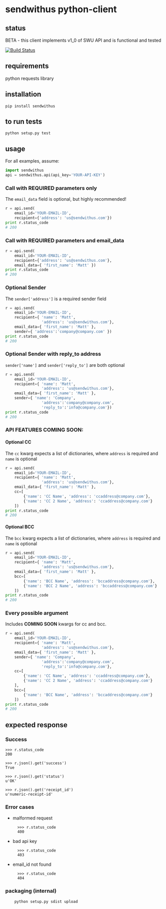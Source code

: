 sendwithus python-client
========================

## status
BETA - this client implements v1_0 of SWU API and is functional and tested

[![Build Status](https://travis-ci.org/sendwithus/sendwithus_python.png)](https://travis-ci.org/sendwithus/sendwithus_python)

## requirements
python requests library

## installation
	pip install sendwithus

## to run tests
	python setup.py test 

## usage

For all examples, assume:
```python
import sendwithus
api = sendwithus.api(api_key='YOUR-API-KEY')
```

### Call with REQUIRED parameters only
The `email_data` field is optional, but highly recommended!

```python
r = api.send(
    email_id='YOUR-EMAIL-ID',
    recipient={'address': 'us@sendwithus.com'})
print r.status_code
# 200
```

### Call with REQUIRED parameters and email_data
```python
r = api.send(
    email_id='YOUR-EMAIL-ID',
    recipient={'address': 'us@sendwithus.com'},
    email_data={ 'first_name': 'Matt' })
print r.status_code
# 200
```

### Optional Sender
The `sender['address']` is a required sender field

```python
r = api.send(
    email_id='YOUR-EMAIL-ID',
    recipient={ 'name': 'Matt',
                'address': 'us@sendwithus.com'},
    email_data={ 'first_name': 'Matt' },
    sender={ 'address':'company@company.com' })
print r.status_code
# 200
```

### Optional Sender with reply_to address
`sender['name']` and `sender['reply_to']` are both optional

```python
r = api.send(
    email_id='YOUR-EMAIL-ID',
    recipient={ 'name': 'Matt',
                'address': 'us@sendwithus.com'},
    email_data={ 'first_name': 'Matt' },
    sender={ 'name': 'Company',
                'address':'company@company.com',
                'reply_to':'info@company.com'})
print r.status_code
# 200
```

### API FEATURES COMING SOON:

#### Optional CC
The `cc` kwarg expects a list of dictionaries, where `address` is required
and `name` is optional

```python
r = api.send(
    email_id='YOUR-EMAIL-ID',
    recipient={ 'name': 'Matt',
                'address': 'us@sendwithus.com'},
    email_data={ 'first_name': 'Matt' },
    cc=[
        {'name': 'CC Name', 'address': 'ccaddress@company.com'},
        {'name': 'CC 2 Name', 'address': 'ccaddress@company.com'}
    ])
print r.status_code
# 200
```

#### Optional BCC 
The `bcc` kwarg expects a list of dictionaries, where `address` is required
and `name` is optional

```python
r = api.send(
    email_id='YOUR-EMAIL-ID',
    recipient={ 'name': 'Matt',
                'address': 'us@sendwithus.com'},
    email_data={ 'first_name': 'Matt' },
    bcc=[
        {'name': 'BCC Name', 'address': 'bccaddress@company.com'},
        {'name': 'BCC 2 Name', 'address': 'bccaddress@company.com'}
    ])
print r.status_code
# 200
```

### Every possible argument

Includes **COMING SOON** kwargs for cc and bcc.

```python
r = api.send(
    email_id='YOUR-EMAIL-ID',
    recipient={ 'name': 'Matt',
                'address': 'us@sendwithus.com'},
    email_data={ 'first_name': 'Matt' },
    sender={ 'name': 'Company',
                'address':'company@company.com',
                'reply_to':'info@company.com'},
    cc=[
        {'name': 'CC Name', 'address': 'ccaddress@company.com'},
        {'name': 'CC 2 Name', 'address': 'ccaddress@company.com'}
    ],
    bcc=[
        {'name': 'BCC Name', 'address': 'bccaddress@company.com'}
    ])
print r.status_code
# 200
```

## expected response

### Success
	>>> r.status_code
	200

	>>> r.json().get('success')
	True

	>>> r.json().get('status')
	u'OK'

	>>> r.json().get('receipt_id')
	u'numeric-receipt-id'

### Error cases
* malformed request
	
		>>> r.status_code
		400

* bad api key

		>>> r.status_code    
	    403

* email_id not found

	    >>> r.status_code
	    404

### packaging (internal)
        python setup.py sdist upload

